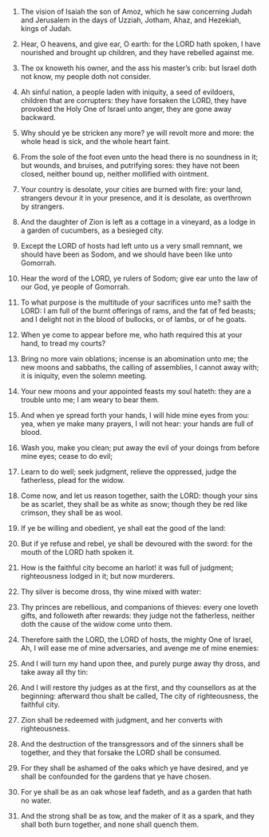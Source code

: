1. The vision of Isaiah the son of Amoz, which he saw concerning
Judah and Jerusalem in the days of Uzziah, Jotham, Ahaz, and Hezekiah,
kings of Judah.

2. Hear, O heavens, and give ear, O earth: for the LORD hath spoken,
I have nourished and brought up children, and they have rebelled
against me.

3. The ox knoweth his owner, and the ass his master’s crib: but
Israel doth not know, my people doth not consider.

4. Ah sinful nation, a people laden with iniquity, a seed of
evildoers, children that are corrupters: they have forsaken the LORD,
they have provoked the Holy One of Israel unto anger, they are gone
away backward.

5. Why should ye be stricken any more? ye will revolt more and more:
the whole head is sick, and the whole heart faint.

6. From the sole of the foot even unto the head there is no soundness
in it; but wounds, and bruises, and putrifying sores: they have not
been closed, neither bound up, neither mollified with ointment.

7. Your country is desolate, your cities are burned with fire: your
land, strangers devour it in your presence, and it is desolate, as
overthrown by strangers.

8. And the daughter of Zion is left as a cottage in a vineyard, as a
lodge in a garden of cucumbers, as a besieged city.

9. Except the LORD of hosts had left unto us a very small remnant, we
should have been as Sodom, and we should have been like unto Gomorrah.

10. Hear the word of the LORD, ye rulers of Sodom; give ear unto the
law of our God, ye people of Gomorrah.

11. To what purpose is the multitude of your sacrifices unto me?
saith the LORD: I am full of the burnt offerings of rams, and the fat
of fed beasts; and I delight not in the blood of bullocks, or of
lambs, or of he goats.

12. When ye come to appear before me, who hath required this at your
hand, to tread my courts?

13. Bring no more vain oblations; incense
is an abomination unto me; the new moons and sabbaths, the calling of
assemblies, I cannot away with; it is iniquity, even the solemn
meeting.

14. Your new moons and your appointed feasts my soul hateth: they are
a trouble unto me; I am weary to bear them.

15. And when ye spread forth your hands, I will hide mine eyes from
you: yea, when ye make many prayers, I will not hear: your hands are
full of blood.

16. Wash you, make you clean; put away the evil of your doings from
before mine eyes; cease to do evil;

17. Learn to do well; seek
judgment, relieve the oppressed, judge the fatherless, plead for the
widow.

18. Come now, and let us reason together, saith the LORD: though your
sins be as scarlet, they shall be as white as snow; though they be red
like crimson, they shall be as wool.

19. If ye be willing and obedient, ye shall eat the good of the land:

20. But if ye refuse and rebel, ye shall be devoured with the sword:
for the mouth of the LORD hath spoken it.

21. How is the faithful city become an harlot! it was full of
judgment; righteousness lodged in it; but now murderers.

22. Thy silver is become dross, thy wine mixed with water:

23. Thy
princes are rebellious, and companions of thieves: every one loveth
gifts, and followeth after rewards: they judge not the fatherless,
neither doth the cause of the widow come unto them.

24. Therefore saith the LORD, the LORD of hosts, the mighty One of
Israel, Ah, I will ease me of mine adversaries, and avenge me of mine
enemies:

25. And I will turn my hand upon thee, and purely purge away
thy dross, and take away all thy tin:

26. And I will restore thy
judges as at the first, and thy counsellors as at the beginning:
afterward thou shalt be called, The city of righteousness, the
faithful city.

27. Zion shall be redeemed with judgment, and her converts with
righteousness.

28. And the destruction of the transgressors and of the sinners shall
be together, and they that forsake the LORD shall be consumed.

29. For they shall be ashamed of the oaks which ye have desired, and
ye shall be confounded for the gardens that ye have chosen.

30. For ye shall be as an oak whose leaf fadeth, and as a garden that
hath no water.

31. And the strong shall be as tow, and the maker of it as a spark,
and they shall both burn together, and none shall quench them.